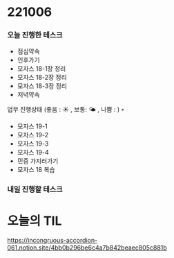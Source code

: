 # 221006

### 오늘 진행한 테스크

- 점심약속
- 인후가기
- 모자스 18-1장 정리
- 모자스 18-2장 정리
- 모자스 18-3장 정리
- 저녁약속

업무 진행상태 (좋음 : ☀ , 보통: 🌤 , 나쁨 : )
`☀️`

- 모자스 19-1
- 모자스 19-2
- 모자스 19-3
- 모자스 19-4
- 민증 가지러가기
- 모자스 18 복습

### 내일 진행할 테스크

# 오늘의 TIL

https://incongruous-accordion-061.notion.site/4bb0b296be6c4a7b842beaec805c881b
